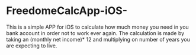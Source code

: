 # FreedomeCalcApp-iOS-
This is a simple APP for iOS to calculate how much money you need in you bank account in order not to work ever again.
The calculation is made by taking an (monthly net income)* 12 and multiplying on number of years you are expecting to live.

